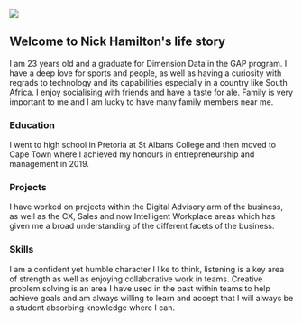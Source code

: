 ![](me.JPG) 
## Welcome to Nick Hamilton's life story 

I am 23 years old and a graduate for Dimension Data in the GAP program. I have a deep love for sports and people, as well as having a curiosity with regrads to technology and its capabilities especially in a country like South Africa. I enjoy socialising with friends and have a taste for ale. Family is very important to me and I am lucky to have many family members near me.  

### Education 
 I went to high school in Pretoria at St Albans College and then moved to Cape Town where I achieved my honours in entrepreneurship and management in 2019. 


### Projects

I have worked on projects within the Digital Advisory arm of the business, as well as the CX, Sales and now Intelligent Workplace areas which has given me a broad understanding of the different facets of the business. 

### Skills

I am a confident yet humble character I like to think, listening is a key area of strength as well as enjoying collaborative work in teams. Creative problem solving is an area I have used in the past within teams to help achieve goals and am always willing to learn and accept that I will always be a student absorbing knowledge where I can. 
